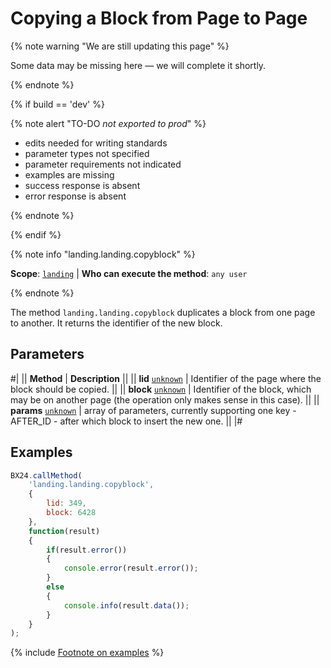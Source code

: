 # Copying a Block from Page to Page

{% note warning "We are still updating this page" %}

Some data may be missing here — we will complete it shortly.

{% endnote %}

{% if build == 'dev' %}

{% note alert "TO-DO _not exported to prod_" %}

- edits needed for writing standards
- parameter types not specified
- parameter requirements not indicated
- examples are missing
- success response is absent
- error response is absent

{% endnote %}

{% endif %}

{% note info "landing.landing.copyblock" %}

**Scope**: [`landing`](../../../scopes/permissions.md) | **Who can execute the method**: `any user`

{% endnote %}

The method `landing.landing.copyblock` duplicates a block from one page to another. It returns the identifier of the new block.

## Parameters

#|
|| **Method** | **Description** ||
|| **lid**
[`unknown`](../../../data-types.md) | Identifier of the page where the block should be copied. ||
|| **block**
[`unknown`](../../../data-types.md) | Identifier of the block, which may be on another page (the operation only makes sense in this case). ||
|| **params**
[`unknown`](../../../data-types.md) | array of parameters, currently supporting one key - AFTER_ID - after which block to insert the new one. ||
|#

## Examples

```js
BX24.callMethod(
    'landing.landing.copyblock',
    {
        lid: 349,
        block: 6428
    },
    function(result)
    {
        if(result.error())
        {
            console.error(result.error());
        }
        else
        {
            console.info(result.data());
        }
    }
);
```

{% include [Footnote on examples](../../../../_includes/examples.md) %}